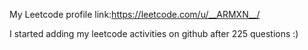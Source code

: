 My Leetcode profile link:https://leetcode.com/u/__ARMXN__/

I started adding my leetcode activities on github after 225 questions :)
